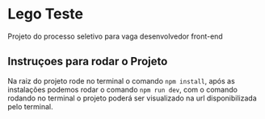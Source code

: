 # Lego Teste

Projeto do processo seletivo para vaga desenvolvedor front-end

## Instruçoes para rodar o Projeto

Na raiz do projeto rode no terminal o comando `npm install`, após as instalações podemos rodar o comando `npm run dev`, com o comando rodando no terminal o projeto poderá ser visualizado na url disponibilizada pelo terminal.
